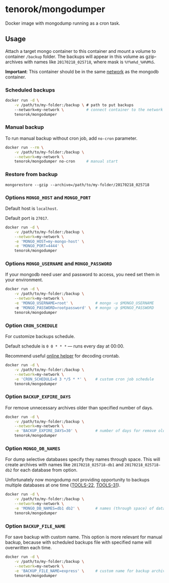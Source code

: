 # tenorok/mongodumper

Docker image with mongodump running as a cron task.

## Usage

Attach a target mongo container to this container and mount a volume to container `/backup` folder. The backups will appear in this volume as gzip-archives with names like `20170218_025718`, where mask is `%Y%m%d_%H%M%S`.

**Important**: This container should be in the same [network](https://docs.docker.com/engine/reference/commandline/network_connect/) as the mongodb container.

### Scheduled backups

```bash
docker run -d \
    -v /path/to/my-folder:/backup \ # path to put backups
    --network=my-network \          # connect container to the network with mongodb
    tenorok/mongodumper
```

### Manual backup

To run manual backup without cron job, add `no-cron` parameter.

```bash
docker run --rm \
    -v /path/to/my-folder:/backup \
    --network=my-network \
    tenorok/mongodumper no-cron     # manual start
```

### Restore from backup

```
mongorestore --gzip --archive=/path/to/my-folder/20170218_025718
```

### Options `MONGO_HOST` and `MONGO_PORT`

Default host is `localhost`.

Default port is `27017`.

```bash
docker run -d \
    -v /path/to/my-folder:/backup \
    --network=my-network \
    -e 'MONGO_HOST=my-mongo-host' \
    -e 'MONGO_PORT=4444' \
    tenorok/mongodumper
```

### Options `MONGO_USERNAME` and `MONGO_PASSWORD`

If your mongodb need user and password to access, you need set them in your environment.

```bash
docker run -d \
    -v /path/to/my-folder:/backup \
    --network=my-network \
    -e 'MONGO_USERNAME=root' \          # mongo -u $MONGO_USERNAME
    -e 'MONGO_PASSWORD=rootpassword' \  # mongo -p $MONGO_PASSWORD
    tenorok/mongodumper
```

### Option `CRON_SCHEDULE`

For customize backups schedule.

Default schedule is `0 0 * * *` — runs every day at 00:00.

Recommend useful [online helper](https://crontab.guru/#0_3_*/5_*_*) for decoding crontab.

```bash
docker run -d \
    -v /path/to/my-folder:/backup \
    --network=my-network \
    -e 'CRON_SCHEDULE=0 3 */5 * *' \    # custom cron job schedule
    tenorok/mongodumper
```

### Option `BACKUP_EXPIRE_DAYS`

For remove unnecessary archives older than specified number of days.

```bash
docker run -d \
    -v /path/to/my-folder:/backup \
    --network=my-network \
    -e 'BACKUP_EXPIRE_DAYS=30' \        # number of days for remove old backups
    tenorok/mongodumper
```

### Option `MONGO_DB_NAMES`

For dump selective databases specify they names through space. This will create archives with names like `20170218_025718-db1` and `20170218_025718-db2` for each database from option.

Unfortunately now mongodump not providing opportunity to backups multiple databases at one time ([TOOLS-22](https://jira.mongodb.org/browse/TOOLS-22), [TOOLS-31](https://jira.mongodb.org/browse/TOOLS-31)).

```bash
docker run -d \
    -v /path/to/my-folder:/backup \
    --network=my-network \
    -e 'MONGO_DB_NAMES=db1 db2' \       # names (through space) of databases for dumping
    tenorok/mongodumper
```

### Option `BACKUP_FILE_NAME`

For save backup with custom name. This option is more relevant for manual backup, because with scheduled backups file with specified name will overwritten each time.

```bash
docker run -d \
    -v /path/to/my-folder:/backup \
    --network=my-network \
    -e 'BACKUP_FILE_NAME=express' \     # custom name for backup archive
    tenorok/mongodumper
```
